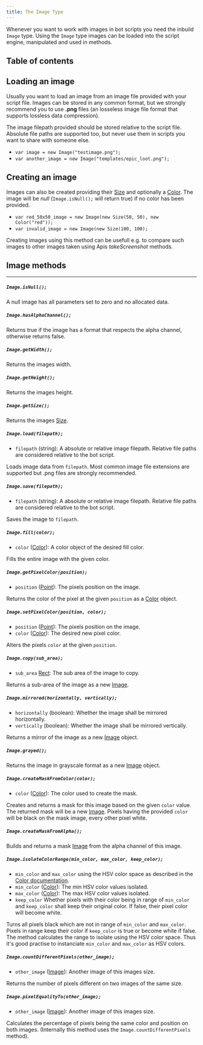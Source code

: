 ```yaml
---
title: The Image Type
---
```


Whenever you want to work with images in bot scripts you need the inbuild `Image` type. Using the `Image` type images can be loaded into the script engine, manipulated and used in methods.

## Table of contents

## Loading an image

Usually you want to load an image from an image file provided with your script file. Images can be stored in any common format, but we strongly recommend you to use **.png** files (an losseless image file format that supports lossless data compression).

The image filepath provided should be stored relative to the script file. Absolute file paths are supported too, but never use them in scripts you want to share with someone else.

- `var image = new Image("testimage.png");`
- `var another_image = new Image("templates/epic_loot.png");`

## Creating an image

Images can also be created providing their [Size](../size) and optionally a [Color](../color). The image will be _null_ (`Image.isNull();` will return true) if no color has been provided.

- `var red_50x50_image = new Image(new Size(50, 50), new Color("red"));`
- `var invalid_image = new Image(new Size(100, 100);`

Creating images using this method can be usefull e.g. to compare such images to other images taken using Apis _takeScreenshot_ methods.

## Image methods

---

##### `Image.isNull();`

A null image has all parameters set to zero and no allocated data.

##### `Image.hasAlphaChannel();`

Returns true if the image has a format that respects the alpha channel, otherwise returns false.

##### `Image.getWidth();`

Returns the images width.

##### `Image.getHeight();`

Returns the images height.

##### `Image.getSize();`

Returns the images [Size](../size).

##### `Image.load(filepath);`

- `filepath` (string): A absolute or relative image filepath. Relative file paths are considered relative to the bot script.

Loads image data from `filepath`. Most common image file extensions are supported but .png files are strongly recommended.

##### `Image.save(filepath);`

- `filepath` (string): A absolute or relative image filepath. Relative file paths are considered relative to the bot script.

Saves the image to `filepath`.

##### `Image.fill(color);`

- `color` ([Color](../color)): A color object of the desired fill color.

Fills the entire image with the given color.

##### `Image.getPixelColor(position);`

- `position` ([Point](../point)): The pixels position on the image.

Returns the color of the pixel at the given `position` as a [Color](../color) object.

##### `Image.setPixelColor(position, color);`

- `position` ([Point](../point)): The pixels position on the image.
- `color` ([Color](../color)): The desired new pixel color.

Alters the pixels `color` at the given `position`.

##### `Image.copy(sub_area);`

- `sub_area` [Rect](../rect): The sub area of the image to copy.

Returns a sub-area of the image as a new [Image](#).

##### `Image.mirrored(horizontally, vertically);`

- `horizontally` (boolean): Whether the image shall be mirrored horizontally.
- `vertically` (boolean): Whether the image shall be mirrored vertically.

Returns a mirror of the image as a new [Image](#) object.

##### `Image.grayed();`

Returns the image in grayscale format as a new [Image](#) object.

##### `Image.createMaskFromColor(color);`

- `color` ([Color](../color)): The color used to create the mask.

Creates and returns a mask for this image based on the given `color` value. The returned mask will be a new [Image](#). Pixels having the provided `color` will be black on the mask image, every other pixel white.

##### `Image.createMaskFromAlpha();`

Builds and returns a mask [Image](../image) from the alpha channel of this image.

##### `Image.isolateColorRange(min_color, max_color, keep_color);`

- `min_color` and `max_color` using the HSV color space as described in the [Color documentation](../color).
- `min_color` ([Color](../color)): The min HSV color values isolated.
- `max_color` ([Color](../color)): The max HSV color values isolated.
- `keep_color` Whether pixels with their color being in range of `min_color` and `keep_color` shall keep their original color. If false, their pixel color will become white.

Turns all pixels black which are not in range of `min_color` and `max_color`. Pixels in range keep their color if `keep_color` is true or become white if false. The method calculates the range to isolate using the HSV color space. Thus it's good practise to instanciate `min_color` and `max_color` as HSV colors.

##### `Image.countDifferentPixels(other_image);`

- `other_image` ([Image](../image)): Another image of this images size.

Returns the number of pixels different on two images of the same size.

##### `Image.pixelEqualityTo(other_image);`

- `other_image` ([Image](../image)): Another image of this images size.

Calculates the percentage of pixels being the same color and position on both images. (Internally this method uses the `Image.countDifferentPixels` method).
